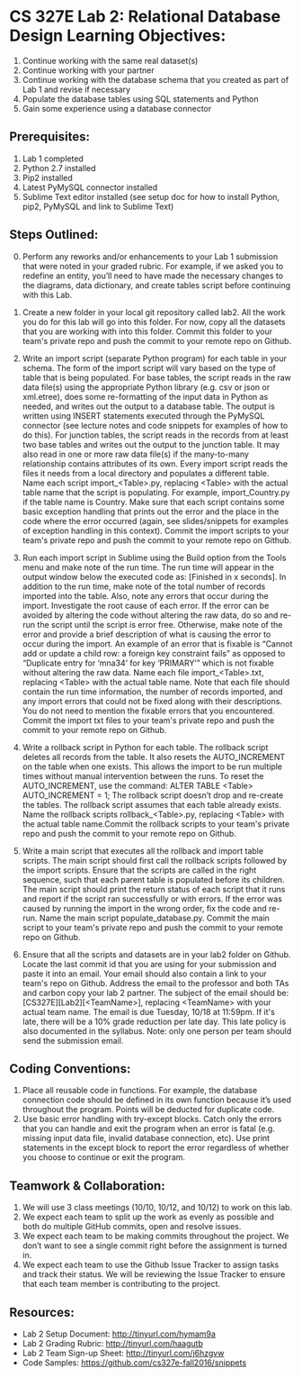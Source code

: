 # CS 327E Lab 2: Relational Database Design Learning Objectives:
1. Continue working with the same real dataset(s)
2. Continue working with your partner
3. Continue working with the database schema that you created as part of Lab 1 and revise if necessary 
4. Populate the database tables using SQL statements and Python
5. Gain some experience using a database connector

## Prerequisites:
1. Lab 1 completed
2. Python 2.7 installed
3. Pip2 installed
3. Latest PyMySQL connector installed
4. Sublime Text editor installed
(see setup doc for how to install Python, pip2, PyMySQL and link to Sublime Text)

## Steps Outlined:
0. Perform any reworks and/or enhancements to your Lab 1 submission that were noted in your graded
   rubric.  For example, if we asked you to redefine an entity, you’ll need to have made the 
necessary changes to the diagrams, data dictionary, and create tables script before continuing with
this Lab.

1. Create a new folder in your local git repository called lab2. All the work you do for this lab
   will go into this folder. For now, copy all the datasets that you are working with into this
folder. Commit this folder to your team's private repo and push the commit to your remote repo on
Github.

2. Write an import script (separate Python program) for each table in your schema. The form of the
   import script will vary based on the type of table that is being populated. For base tables, the
script reads in the raw data file(s) using the appropriate Python library (e.g. csv or json or
xml.etree), does some re-formatting of the input data in Python as needed, and writes out the output
to a database table. The output is written using INSERT statements executed through the PyMySQL
connector (see lecture notes and code snippets for examples of how to do this). For junction tables,
the script reads in the records from at least two base tables and writes out the output to the
junction table. It may also read in one or more raw data file(s) if the many-to-many relationship
contains attributes of its own. Every import script reads the files it needs from a local directory
and populates a different table. Name each script import_\<Table>.py, replacing \<Table> with the
actual table name that the script is populating. For example, import_Country.py if the table name is
Country. Make sure that each script contains some basic exception handling that prints out the error
and the place in the code where the error occurred (again, see slides/snippets for examples of
exception handling in this context). Commit the import scripts to your team's private repo and push
the commit to your remote repo on Github.

3. Run each import script in Sublime using the Build option from the Tools menu and make note of the
   run time. The run time will appear in the output window below the executed code as: [Finished in
x seconds]. In addition to the run time, make note of the total number of records imported into the
table. Also, note any errors that occur during the import. Investigate the root cause of each error.
If the error can be avoided by altering the code without altering the raw data, do so and re-run the
script until the script is error free. Otherwise, make note of the error and provide a brief
description of what is causing the error to occur during the import. An example of an error that is
fixable is “Cannot add or update a child row: a foreign key constraint fails” as opposed to
“Duplicate entry for ‘mna34’ for key ‘PRIMARY’” which is not fixable without altering the raw data.
Name each file import_\<Table>.txt, replacing \<Table> with the actual table name. Note that each file
should contain the run time information, the number of records imported, and any import errors that
could not be fixed along with their descriptions. You do not need to mention the fixable errors that
you encountered. Commit the import txt files to your team's private repo and push the commit to your
remote repo on Github.

4. Write a rollback script in Python for each table. The rollback script deletes all records from
   the table. It also resets the AUTO_INCREMENT on the table when one exists. This allows the import
to be run multiple times without manual intervention between the runs. To reset the AUTO_INCREMENT,
use the command: ALTER TABLE \<Table> AUTO_INCREMENT = 1; The rollback script doesn’t drop and
re-create the tables. The rollback script assumes that each table already exists. Name the rollback
scripts rollback_\<Table>.py, replacing \<Table> with the actual table name.Commit the rollback
scripts to your team's private repo and push the commit to your remote repo on Github.

5. Write a main script that executes all the rollback and import table scripts. The main script
   should first call the rollback scripts followed by the import scripts. Ensure that the scripts
are called in the right sequence, such that each parent table is populated before its children. The
main script should print the return status of each script that it runs and report if the script ran
successfully or with errors. If the error was caused by running the import in the wrong order, fix
the code and re-run. Name the main script populate_database.py. Commit the main script to your
team's private repo and push the commit to your remote repo on Github.

6. Ensure that all the scripts and datasets are in your lab2 folder on Github. Locate the last
   commit id that you are using for your submission and paste it into an email. Your email should
also contain a link to your team's repo on Github. Address the email to the professor and both TAs
and carbon copy your lab 2 partner. The subject of the email should be:
[CS327E][Lab2][\<TeamName>], replacing \<TeamName> with your actual team name. The email is due
Tuesday, 10/18 at 11:59pm. If it's late, there will be a 10% grade reduction per late day. This late
policy is also documented in the syllabus. Note: only one person per team should send the submission
email.
  
## Coding Conventions:
1. Place all reusable code in functions. For example, the database connection code should be defined
   in its own function because it’s used throughout the program. Points will be deducted for
duplicate code.
2. Use basic error handling with try-except blocks. Catch only the errors that you can handle and
   exit the program when an error is fatal (e.g. missing input data file, invalid database
connection, etc). Use print statements in the except block to report the error regardless of whether
you choose to continue or exit the program.

## Teamwork & Collaboration:
1. We will use 3 class meetings (10/10, 10/12, and 10/12) to work on this lab.
2. We expect each team to split up the work as evenly as possible and both do multiple GitHub
   commits, open and resolve issues.
3. We expect each team to be making commits throughout the project. We don’t want to see a single
   commit right before the assignment is turned in.
4. We expect each team to use the Github Issue Tracker to assign tasks and track their status. We
   will be reviewing the Issue Tracker to ensure that each team member is contributing to the
project.

## Resources:
- Lab 2 Setup Document: http://tinyurl.com/hymam9a  
- Lab 2 Grading Rubric: http://tinyurl.com/haagutb  
- Lab 2 Team Sign-up Sheet: http://tinyurl.com/j6hzgvw  
- Code Samples: https://github.com/cs327e-fall2016/snippets    
